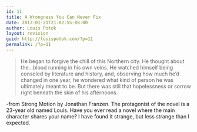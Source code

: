 ```yaml
---
id: 11
title: A Wrongness You Can Never Fix
date: 2013-01-21T21:02:55-08:00
author: Louis Potok
layout: revision
guid: http://louispotok.com/?p=11
permalink: /?p=11
---
```

> He began to forgive the chill of this Northern city. He thought about the&#8230;blood running in his own veins. He watched himself being consoled by literature and history, and, observing how much he&#8217;d changed in one year, he wondered what kind of person he was ultimately meant to be. But there was still that hopelessness or sorrow right beneath the skin of his afternoons.

-from Strong Motion by Jonathan Franzen. The protagonist of the novel is a 23-year old named Louis. Have you ever read a novel where the main character shares your name? I have found it strange, but less strange than I expected.